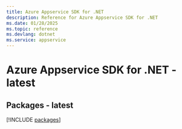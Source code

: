 ```yaml
---
title: Azure Appservice SDK for .NET
description: Reference for Azure Appservice SDK for .NET
ms.date: 01/28/2025
ms.topic: reference
ms.devlang: dotnet
ms.service: appservice
---
```

# Azure Appservice SDK for .NET - latest
## Packages - latest
[!INCLUDE [packages](appservice-index.md)]